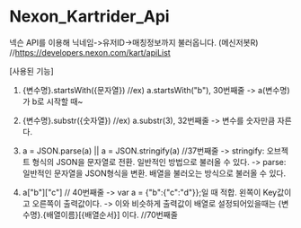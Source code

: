 # Nexon_Kartrider_Api
넥슨 API를 이용해 닉네임->유저ID->매칭정보까지 불러옵니다. (메신저봇R)
//https://developers.nexon.com/kart/apiList

[사용된 기능]

1. {변수명}.startsWith({문자열}) //ex) a.startsWith("b"), 30번째줄
-> a(변수명)가 b로 시작할 때~

2. {변수명}.substr({숫자열}) //ex) a.substr(3), 32번째줄
-> 변수를 숫자만큼 자른다.

3. a = JSON.parse(a) || a = JSON.stringify(a) //37번째줄
-> stringify: 오브젝트 형식의 JSON을 문자열로 전환. 일반적인 방법으로 불러올 수 있다.
-> parse: 일반적인 문자열을 JSON형식을 변환. 배열을 불러오는 방식으로 불러올 수 있다.

4. a["b"]["c"] // 40번째줄
-> var a = {"b":{"c":"d"}};일 때 적합. 왼쪽이 Key값이고 오른쪽이 출력값이다.
-> 이와 비슷하게 출력값이 배열로 설정되어있을때는 {변수명}.{배열이름}[{배열순서}] 이다. //70번째줄
